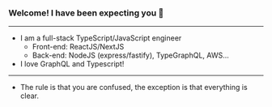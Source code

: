 ### Welcome! I have been expecting you 👋
---
- I am a full-stack TypeScript/JavaScript engineer 
     - Front-end: ReactJS/NextJS
     - Back-end: NodeJS (express/fastify), TypeGraphQL, AWS...
- I love GraphQL and Typescript!
---
- The rule is that you are confused, the exception is that everything is clear.
<!-- - 'Fun' fact: I studied Business in uni (BSc) ⚡  -->


<!--
**Segun98/Segun98** is a ✨ _special_ ✨ repository because its `README.md` (this file) appears on your GitHub profile.
- Reading two books at the moment (I highly recommend): Javascript The Definitive Guide by David Flanagan and React Quickly: Painless Web Apps with React... by Azat Mardan 
Here are some ideas to get you started:

- 🔭 I’m currently working on ...
- 🌱 I’m currently learning ...
- 👯 I’m looking to collaborate on ...
- 🤔 I’m looking for help with ...
- 💬 Ask me about ...
- 📫 How to reach me: ...
- 😄 Pronouns: ...
- ⚡ Fun fact: ...
-->
